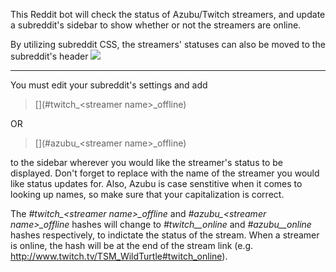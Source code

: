 This Reddit bot will check the status of Azubu/Twitch streamers, and update a subreddit's sidebar to show whether or not the  streamers are online.

By utilizing subreddit CSS, the streamers' statuses can also be moved to the subreddit's header
<img src="http://i.imgur.com/YVBgMYv.png">

<hr>

You must edit your subreddit's settings and add
> \[\]\(#twitch_\<streamer name>_offline\)

OR
> \[\]\(#azubu_\<streamer name>_offline\)

to the sidebar wherever you would like the streamer's status to be displayed.  Don't forget to replace <streamer name> with the name of the streamer you would like status updates for.  Also, Azubu is case senstitive when it comes to looking up names, so make sure that your capitalization is correct.

The *#twitch_\<streamer name>_offline* and *#azubu_\<streamer name>_offline* hashes will change to *#twitch_<streamer name>_online* and *#azubu_<streamer name>_online* hashes respectively, to indictate the status of the stream.  When a streamer is online, the hash will be at the end of the stream link (e.g. http://www.twitch.tv/TSM_WildTurtle#twitch_online).
